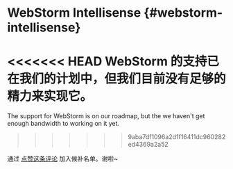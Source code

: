 <Logo name="webstorm" class="logo-float-xl"/>

# WebStorm Intellisense {#webstorm-intellisense}

<<<<<<< HEAD
WebStorm 的支持已在我们的计划中，但我们目前没有足够的精力来实现它。
=======
The support for WebStorm is on our roadmap, but the we haven't get enough bandwidth to working on it yet.
>>>>>>> 9aba7df1096a2d1f16411dc960282ed4369a2a52

通过 [点赞这条评论](https://github.com/windicss/windicss/discussions/136#discussioncomment-557097) 加入候补名单。谢啦~
